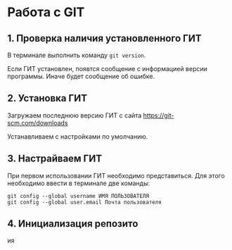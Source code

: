 # Работа с GIT

## 1. Проверка наличия установленного ГИТ
В терминале выполнить команду `git version`.

Если ГИТ установлен, появтся сообщение с информацией версии программы. Иначе будет сообщение об ошибке.
## 2. Установка ГИТ
Загружаем последнюю версию ГИТ с сайта https://git-scm.com/downloads

Устанавливаем с настройками по умолчанию.

## 3. Настрайваем ГИТ
При первом использовании ГИТ необходимо представиться. Для этого необходимо ввести в терминале две команды:

```
git config --global username ИМЯ ПОЛЬЗОВАТЕЛЯ
git config --global user.email Почта пользователя
```
## 4. Инициализация репозито
ия